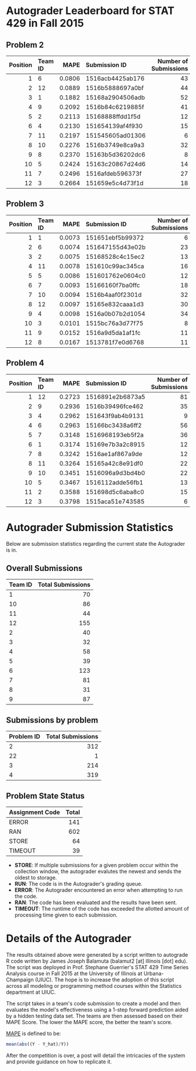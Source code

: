 Autograder Leaderboard for STAT 429 in Fall 2015
================================================

Problem 2
---------

|  Position| Team ID |    MAPE| Submission ID    |  Number of Submissions|
|---------:|:--------|-------:|:-----------------|----------------------:|
|         1| 6       |  0.0806| 1516acb4425ab176 |                     43|
|         2| 12      |  0.0889| 1516b5888697a0bf |                     44|
|         3| 1       |  0.1882| 15168a2904506adb |                     52|
|         4| 9       |  0.2092| 1516b84c6219885f |                     41|
|         5| 2       |  0.2113| 15168888ffdd1f5d |                     12|
|         6| 4       |  0.2130| 151654139af4f930 |                     15|
|         7| 11      |  0.2197| 151545605ad01306 |                      6|
|         8| 10      |  0.2276| 1516b3749e8ca9a3 |                     32|
|         9| 8       |  0.2370| 15163b5d36202dc6 |                      8|
|        10| 5       |  0.2424| 15163c20867d24d6 |                     14|
|        11| 7       |  0.2496| 1516afdeb596373f |                     27|
|        12| 3       |  0.2664| 151659e5c4d73f1d |                     18|

Problem 3
---------

|  Position| Team ID |    MAPE| Submission ID    |  Number of Submissions|
|---------:|:--------|-------:|:-----------------|----------------------:|
|         1| 1       |  0.0073| 151651ebf5b99372 |                      6|
|         2| 6       |  0.0074| 151647155d43e02b |                     23|
|         3| 2       |  0.0075| 15168528c4c15ec2 |                     13|
|         4| 11      |  0.0078| 151610c99ac345ca |                     16|
|         5| 5       |  0.0086| 151601762e0604c0 |                     12|
|         6| 7       |  0.0093| 15166160f7ba0ffc |                     18|
|         7| 10      |  0.0094| 1516b4aaf0f2301d |                     32|
|         8| 12      |  0.0097| 15165e832caaa1d3 |                     30|
|         9| 4       |  0.0098| 1516a0b07b2d1054 |                     34|
|        10| 3       |  0.0101| 1515bc76a3d77f75 |                      8|
|        11| 9       |  0.0152| 1516a9d5da1af1fc |                     11|
|        12| 8       |  0.0167| 1513781f7e0d6768 |                     11|

Problem 4
---------

|  Position| Team ID |    MAPE| Submission ID    |  Number of Submissions|
|---------:|:--------|-------:|:-----------------|----------------------:|
|         1| 12      |  0.2723| 1516891e2b6873a5 |                     81|
|         2| 9       |  0.2936| 1516b39496fce462 |                     35|
|         3| 4       |  0.2962| 151643f9ab4b9131 |                      9|
|         4| 6       |  0.2963| 15166bc3438a6ff2 |                     56|
|         5| 7       |  0.3148| 1516968193eb5f2a |                     36|
|         6| 1       |  0.3174| 15169e7b3a2c8915 |                     12|
|         7| 8       |  0.3242| 1516ae1af867a9de |                     12|
|         8| 11      |  0.3264| 15165a42c8e91df0 |                     22|
|         9| 10      |  0.3451| 1516096a9d3bd4b0 |                     22|
|        10| 5       |  0.3467| 1516112adde56fb1 |                     13|
|        11| 2       |  0.3588| 151698d5c6aba8c0 |                     15|
|        12| 3       |  0.3798| 1515aca51e743585 |                      6|

Autograder Submission Statistics
================================

Below are submission statistics regarding the current state the Autograder is in.

Overall Submissions
-------------------

| Team ID |  Total Submissions|
|:--------|------------------:|
| 1       |                 70|
| 10      |                 86|
| 11      |                 44|
| 12      |                155|
| 2       |                 40|
| 3       |                 32|
| 4       |                 58|
| 5       |                 39|
| 6       |                123|
| 7       |                 81|
| 8       |                 31|
| 9       |                 87|

Submissions by problem
----------------------

| Problem ID |  Total Submissions|
|:-----------|------------------:|
| 2          |                312|
| 22         |                  1|
| 3          |                214|
| 4          |                319|

Problem State Status
--------------------

| Assignment Code |  Total|
|:----------------|------:|
| ERROR           |    141|
| RAN             |    602|
| STORE           |     64|
| TIMEOUT         |     39|

-   **STORE**: If multiple submissions for a given problem occur within the collection window, the autograder evalutes the newest and sends the oldest to storage.
-   **RUN**: The code is in the Autograder's grading queue.
-   **ERROR**: The Autograder encountered an error when attempting to run the code.
-   **RAN**: The code has been evaluated and the results have been sent.
-   **TIMEOUT**: The runtime of the code has exceeded the allotted amount of processing time given to each submission.

Details of the Autograder
=========================

The results obtained above were generated by a script written to autograde R code written by James Joseph Balamuta (balamut2 [at] illinois [dot] edu). The script was deployed in Prof. Stephane Guerrier's STAT 429 Time Series Analysis course in Fall 2015 at the University of Illinois at Urbana-Champaign (UIUC). The hope is to increase the adoption of this script across all modeling or programming method courses within the Statistics department at UIUC.

The script takes in a team's code submission to create a model and then evaluates the model's effectiveness using a 1-step forward prediction aided by a hidden testing data set. The teams are then assessed based on their MAPE Score. The lower the MAPE score, the better the team's score.

[MAPE](https://en.wikipedia.org/wiki/Mean_absolute_percentage_error) is defined to be:

``` r
mean(abs((Y - Y_hat)/Y))
```

After the competition is over, a post will detail the intricacies of the system and provide guidance on how to replicate it.
